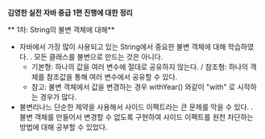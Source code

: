 
**김영한 실전 자바 중급 1편 진행에 대한 정리**

** 1차: String의 불변 객체에 대해**
   - 자바에서 가장 많이 사용되고 있는 String에서 중요한 불변 객체에 대해 학습하였다.
     . 모든 클래스를 불변으로 만드는 것은 아니다.
     - 기본형: 하나의 값을 여러 변수에 절대로 공유하지 않는다. / 참조형: 하나의 객체를 참조값을 통해 여러 변수에서 공유할 수 있다.
     - 참고: 불변 객체에서 값을 변경하는 경우 withYear() 와같이 "with" 로 시작하는 경우가 많다.
   - 불변리나느 단순한 제약을 사용해서 사이드 이펙트라는 큰 문제를 막을 수 있다.
     . 불변 객체를 만들어서 변경할 수 없도록 구현하여 사이드 이펙트를 원천 차단하는 방법에 대해 공부할 수 있었다. 
